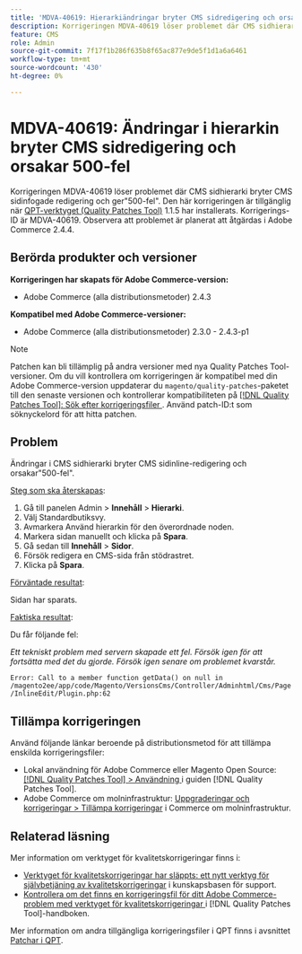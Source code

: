 ```yaml
---
title: 'MDVA-40619: Hierarkiändringar bryter CMS sidredigering och orsakar 500-fel'
description: Korrigeringen MDVA-40619 löser problemet där CMS sidhierarki bryter CMS sidinfogade redigering och ger"500-fel". Den här korrigeringen är tillgänglig när [QPT-verktyget (Quality Patches Tool)](https://experienceleague.adobe.com/en/docs/commerce-knowledge-base/kb/announcements/commerce-announcements/magento-quality-patches-released-new-tool-to-self-serve-quality-patches) 1.1.5 är installerat. Korrigerings-ID är MDVA-40619. Observera att problemet är planerat att åtgärdas i Adobe Commerce 2.4.4.
feature: CMS
role: Admin
source-git-commit: 7f17f1b286f635b8f65ac877e9de5f1d1a6a6461
workflow-type: tm+mt
source-wordcount: '430'
ht-degree: 0%

---
```


# MDVA-40619: Ändringar i hierarkin bryter CMS sidredigering och orsakar 500-fel

Korrigeringen MDVA-40619 löser problemet där CMS sidhierarki bryter CMS sidinfogade redigering och ger&quot;500-fel&quot;. Den här korrigeringen är tillgänglig när [QPT-verktyget (Quality Patches Tool)](https://experienceleague.adobe.com/en/docs/commerce-knowledge-base/kb/announcements/commerce-announcements/magento-quality-patches-released-new-tool-to-self-serve-quality-patches) 1.1.5 har installerats. Korrigerings-ID är MDVA-40619. Observera att problemet är planerat att åtgärdas i Adobe Commerce 2.4.4.

## Berörda produkter och versioner

**Korrigeringen har skapats för Adobe Commerce-version:**

* Adobe Commerce (alla distributionsmetoder) 2.4.3

**Kompatibel med Adobe Commerce-versioner:**

* Adobe Commerce (alla distributionsmetoder) 2.3.0 - 2.4.3-p1

>[!NOTE]
>
>Patchen kan bli tillämplig på andra versioner med nya Quality Patches Tool-versioner. Om du vill kontrollera om korrigeringen är kompatibel med din Adobe Commerce-version uppdaterar du `magento/quality-patches`-paketet till den senaste versionen och kontrollerar kompatibiliteten på [[!DNL Quality Patches Tool]: Sök efter korrigeringsfiler ](https://experienceleague.adobe.com/en/docs/commerce-knowledge-base/kb/announcements/commerce-announcements/magento-quality-patches-released-new-tool-to-self-serve-quality-patches). Använd patch-ID:t som söknyckelord för att hitta patchen.

## Problem

Ändringar i CMS sidhierarki bryter CMS sidinline-redigering och orsakar&quot;500-fel&quot;.

<u>Steg som ska återskapas</u>:

1. Gå till panelen Admin > **Innehåll** > **Hierarki**.
1. Välj Standardbutiksvy.
1. Avmarkera Använd hierarkin för den överordnade noden.
1. Markera sidan manuellt och klicka på **Spara**.
1. Gå sedan till **Innehåll** > **Sidor**.
1. Försök redigera en CMS-sida från stödrastret.
1. Klicka på **Spara**.

<u>Förväntade resultat</u>:

Sidan har sparats.

<u>Faktiska resultat</u>:

Du får följande fel:

*Ett tekniskt problem med servern skapade ett fel. Försök igen för att fortsätta med det du gjorde. Försök igen senare om problemet kvarstår.*

`Error: Call to a member function getData() on null in /magento2ee/app/code/Magento/VersionsCms/Controller/Adminhtml/Cms/Page/InlineEdit/Plugin.php:62`

## Tillämpa korrigeringen

Använd följande länkar beroende på distributionsmetod för att tillämpa enskilda korrigeringsfiler:

* Lokal användning för Adobe Commerce eller Magento Open Source: [[!DNL Quality Patches Tool] > Användning ](/help/tools/quality-patches-tool/usage.md) i guiden [!DNL Quality Patches Tool].
* Adobe Commerce om molninfrastruktur: [Uppgraderingar och korrigeringar > Tillämpa korrigeringar](https://experienceleague.adobe.com/docs/commerce-cloud-service/user-guide/develop/upgrade/apply-patches.html) i Commerce om molninfrastruktur.

## Relaterad läsning

Mer information om verktyget för kvalitetskorrigeringar finns i:

* [Verktyget för kvalitetskorrigeringar har släppts: ett nytt verktyg för självbetjäning av kvalitetskorrigeringar](https://experienceleague.adobe.com/en/docs/commerce-knowledge-base/kb/announcements/commerce-announcements/magento-quality-patches-released-new-tool-to-self-serve-quality-patches) i kunskapsbasen för support.
* [Kontrollera om det finns en korrigeringsfil för ditt Adobe Commerce-problem med verktyget för kvalitetskorrigeringar ](/help/tools/quality-patches-tool/patches-available-in-qpt/check-patch-for-magento-issue-with-magento-quality-patches.md) i [!DNL Quality Patches Tool]-handboken.

Mer information om andra tillgängliga korrigeringsfiler i QPT finns i avsnittet [Patchar i QPT](https://support.magento.com/hc/en-us/sections/360010506631-Patches-available-in-MQP-tool-).
